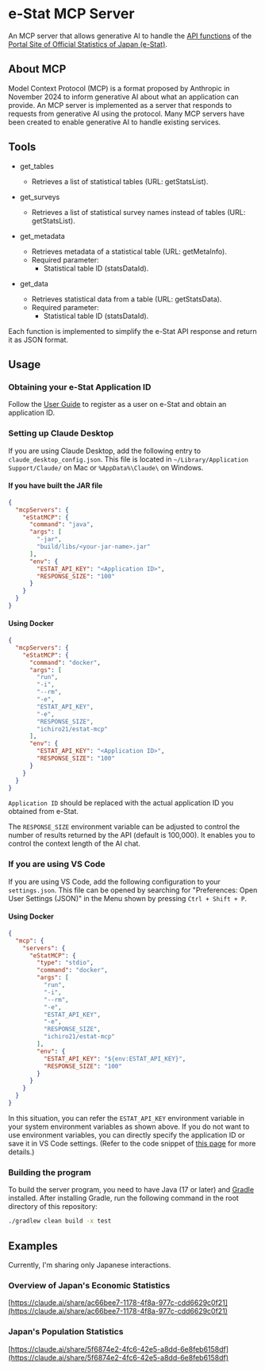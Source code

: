 # e-Stat MCP Server

An MCP server that allows generative AI to handle the [API functions](https://www.e-stat.go.jp/api/en) of the [Portal Site of Official Statistics of Japan (e-Stat)](https://www.e-stat.go.jp/).

## About MCP
Model Context Protocol (MCP) is a format proposed by Anthropic in November 2024 to inform generative AI about what an application can provide. An MCP server is implemented as a server that responds to requests from generative AI using the protocol. Many MCP servers have been created to enable generative AI to handle existing services.

## Tools
* get_tables
  - Retrieves a list of statistical tables (URL: getStatsList).

* get_surveys
  - Retrieves a list of statistical survey names instead of tables (URL: getStatsList).

* get_metadata
  - Retrieves metadata of a statistical table (URL: getMetaInfo).
  - Required parameter:
    - Statistical table ID (statsDataId).

* get_data
  - Retrieves statistical data from a table (URL: getStatsData).
  - Required parameter:
    - Statistical table ID (statsDataId).

Each function is implemented to simplify the e-Stat API response and return it as JSON format.

## Usage
### Obtaining your e-Stat Application ID
Follow the [User Guide](https://www.e-stat.go.jp/api/en/api-info/api-guide) to register as a user on e-Stat and obtain an application ID.

### Setting up Claude Desktop
If you are using Claude Desktop, add the following entry to `claude_desktop_config.json`. This file is located in `~/Library/Application Support/Claude/` on Mac or `%AppData%\Claude\` on Windows.

#### If you have built the JAR file
```json
{
  "mcpServers": {
    "eStatMCP": {
      "command": "java",
      "args": [
        "-jar",
        "build/libs/<your-jar-name>.jar"
      ],
      "env": {
        "ESTAT_API_KEY": "<Application ID>",
        "RESPONSE_SIZE": "100"
      }
    }
  }
}
```

#### Using Docker
```json
{
  "mcpServers": {
    "eStatMCP": {
      "command": "docker",
      "args": [
        "run",
        "-i",
        "--rm",
        "-e",
        "ESTAT_API_KEY",
        "-e",
        "RESPONSE_SIZE",
        "ichiro21/estat-mcp"
      ],
      "env": {
        "ESTAT_API_KEY": "<Application ID>",
        "RESPONSE_SIZE": "100"
      }
    }
  }
}
```

`Application ID` should be replaced with the actual application ID you obtained from e-Stat.

The `RESPONSE_SIZE` environment variable can be adjusted to control the number of results returned by the API (default is 100,000). It enables you to control the context length of the AI chat.

### If you are using VS Code
If you are using VS Code, add the following configuration to your `settings.json`. This file can be opened by searching for "Preferences: Open User Settings (JSON)" in the Menu shown by pressing `Ctrl + Shift + P`.

#### Using Docker

```json
{
  "mcp": {
    "servers": {
      "eStatMCP": {
        "type": "stdio",
        "command": "docker",
        "args": [
          "run",
          "-i",
          "--rm",
          "-e",
          "ESTAT_API_KEY",
          "-e",
          "RESPONSE_SIZE",
          "ichiro21/estat-mcp"
        ],
        "env": {
          "ESTAT_API_KEY": "${env:ESTAT_API_KEY}",
          "RESPONSE_SIZE": "100"
        }
      }
    }
  }
}
```

In this situation, you can refer the `ESTAT_API_KEY` environment variable in your system environment variables as shown above. If you do not want to use environment variables, you can directly specify the application ID or save it in VS Code settings. (Refer to the code snippet of [this page](https://code.visualstudio.com/docs/copilot/chat/mcp-servers#_add-an-mcp-server-to-your-workspace) for more details.)

### Building the program
To build the server program, you need to have Java (17 or later) and [Gradle](https://gradle.org/install/) installed. After installing Gradle, run the following command in the root directory of this repository:

```bash
./gradlew clean build -x test
```

## Examples
Currently, I'm sharing only Japanese interactions.

### Overview of Japan's Economic Statistics
[https://claude.ai/share/ac66bee7-1178-4f8a-977c-cdd6629c0f21](https://claude.ai/share/ac66bee7-1178-4f8a-977c-cdd6629c0f21)

### Japan's Population Statistics
[https://claude.ai/share/5f6874e2-4fc6-42e5-a8dd-6e8feb6158df](https://claude.ai/share/5f6874e2-4fc6-42e5-a8dd-6e8feb6158df)
